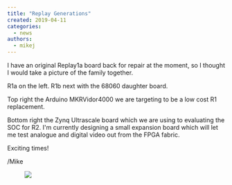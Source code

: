 ```yaml
---
title: "Replay Generations"
created: 2019-04-11
categories: 
  - news
authors: 
  - mikej
---
```


I have an original Replay1a board back for repair at the moment, so I thought I would take a picture of the family together.

R1a on the left. R1b next with the 68060 daughter board.

Top right the Arduino MKRVidor4000 we are targeting to be a low cost R1 replacement.

Bottom right the Zynq Ultrascale board which we are using to evaluating the SOC for R2. I'm currently designing a small expansion board which will let me test analogue and digital video out from the FPGA fabric.

Exciting times!

/Mike

<figure>

![](@assets/images/generations-1024x768.jpg)

</figure>